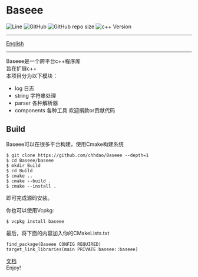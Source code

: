 # Baseee
![Line](https://img.shields.io/tokei/lines/github/chhdao/Baseee)
![GitHub](https://img.shields.io/github/license/chhdao/Baseee)
![GitHub repo size](https://img.shields.io/github/repo-size/chhdao/Baseee)
![c++ Version](https://img.shields.io/badge/C%2B%2B-17-blue)
<hr>   

[English](https://github.com/chhdao/Baseee/blob/master/docs/README.md)
 
<hr>   

Baseee是一个跨平台c++程序库   
旨在扩展c++   
本项目分为以下模块：   
 + log 日志   
 + string  字符串处理   
 + parser 各种解析器   
 + components 各种工具
欢迎捐款or贡献代码  

## Build
Baseee可以在很多平台构建，使用Cmake构建系统   
```
$ git clone https://github.com/chhdao/Baseee --depth=1
$ cd Baseee/baseee
$ mkdir Build
$ cd Build
$ cmake ..
$ cmake --build .
$ cmake --install .
```
即可完成源码安装。    

你也可以使用Vcpkg:  
```
$ vcpkg install baseee
```
最后，将下面的内容加入你的CMakeLists.txt
```
find_package(Baseee CONFIG REQUIRED)
target_link_libraries(main PRIVATE baseee::baseee)
```
[文档](https://github.com/chhdao/Baseee/blob/master/docs/zh-cn/index.md)   
Enjoy!  
